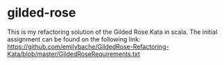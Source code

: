 # gilded-rose #

This is my refactoring solution of the Gilded Rose Kata in scala.
The initial assignment can be found on the following link: https://github.com/emilybache/GildedRose-Refactoring-Kata/blob/master/GildedRoseRequirements.txt


